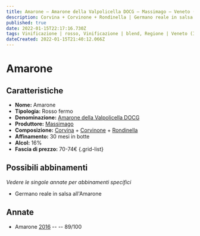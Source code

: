 ```yaml
---
title: Amarone – Amarone della Valpolicella DOCG – Massimago – Veneto (IT) – 70-74€ – 4★
description: Corvina + Corvinone + Rondinella | Germano reale in salsa all'Amarone
published: true
date: 2022-01-15T22:17:16.730Z
tags: Vinificazione | rosso, Vinificazione | blend, Regione | Veneto (IT), Vinificazione | fermo, Vitigni | Corvina, Prezzi | 70-74€, Vitigni | Rondinella,  Valutazioni | 4 stelle, Alimento | germano, Aromatizzazione | al vino
dateCreated: 2022-01-15T21:40:12.066Z
---
```


# Amarone

## Caratteristiche
- **Nome:** Amarone
- **Tipologia:** Rosso fermo
- **Denominazione:** [Amarone della Valpolicella DOCG](/denominazioni/Italia/Veneto/DOCG/Amarone-della-Valpolicella)
- **Produttore:** [Massimago](/produttori/Italia/Veneto/Massimago) 
- **Composizione:** [Corvina](/vitigni/Italia/corvina) + [Corvinone](/vitigni/Italia/corvinone) + [Rondinella](/vitigni/Italia/rondinella)
- **Affinamento:** 30 mesi in botte
- **Alcol:** 16%
- **Fascia di prezzo:** 70-74€
{.grid-list}

## Possibili abbinamenti
*Vedere le singole annate per abbinamenti specifici*

- Germano reale in salsa all'Amarone

## Annate

- Amarone [2016](vini/Italia/Veneto/Massimago/Amarone/2016) -- <span class="star-4"></span> -- 89/100
